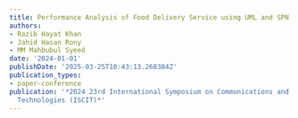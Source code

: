 ```yaml
---
title: Performance Analysis of Food Delivery Service using UML and SPN
authors:
- Razib Hayat Khan
- Jahid Hasan Rony
- MM Mahbubul Syeed
date: '2024-01-01'
publishDate: '2025-03-25T10:43:13.268384Z'
publication_types:
- paper-conference
publication: '*2024 23rd International Symposium on Communications and Information
  Technologies (ISCIT)*'
---
```

